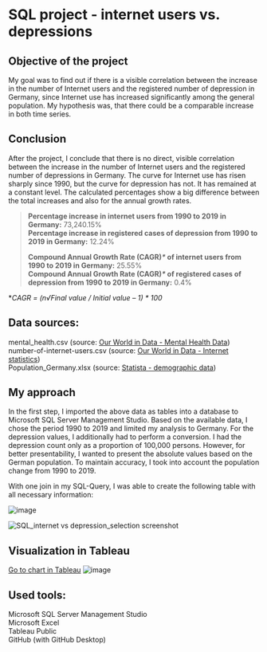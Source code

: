 # SQL project - internet users vs. depressions       

## Objective of the project

My goal was to find out if there is a visible correlation between the increase in the number of Internet users and the registered number of depression in Germany, since Internet use has increased significantly among the general population. My hypothesis was, 
that there could be a comparable increase in both time series.

## Conclusion

After the project, I conclude that there is no direct, visible correlation between the increase in the number of Internet users and the registered number of depressions in Germany. The curve for Internet use has risen sharply since 1990, but the curve for depression has not. It has remained at a constant level. The calculated percentages show a big difference between the total increases and also for the annual growth rates.

   >**Percentage increase in internet users from 1990 to 2019 in Germany:**                   73,240.15%    
   >**Percentage increase in registered cases of depression from 1990 to 2019 in Germany:**       12.24%     
   >
   >**Compound Annual Growth Rate (CAGR)_*_ of internet users from 1990 to 2019 in Germany:**                        25.55%      
   >**Compound Annual Growth Rate (CAGR)_*_ of registered cases of depression from 1990 to 2019 in Germany:**          0.4%

**CAGR = (n√Final value / Initial value – 1) * 100*

## Data sources:

mental_health.csv (source: [Our World in Data - Mental Health Data](https://ourworldindata.org/mental-health)) <br>
number-of-internet-users.csv (source: [Our World in Data - Internet statistics](https://ourworldindata.org/internet)) <br>
Population_Germany.xlsx (source: [Statista - demographic data](https://de.statista.com/statistik/daten/studie/2861/umfrage/entwicklung-der-gesamtbevoelkerung-deutschlands/))

## My approach

In the first step, I imported the above data as tables into a database to Microsoft SQL Server Management Studio. Based on the available data, I chose the period 1990 to 2019 
and limited my analysis to Germany. For the depression values, I additionally had to perform a conversion. I had the depression count only as a proportion of 100,000 persons. 
However, for better presentability, I wanted to present the absolute values based on the German population. To maintain accuracy, I took into account the population change from 1990 to 2019. 

With one join in my SQL-Query, I was able to create the following table with all necessary information:

![image](https://github.com/ingmarkroll79/SQL_project_internet_vs_depression/assets/146067161/0d800155-0816-4af1-a51d-fefe082171de)      

![SQL_internet vs  depression_selection screenshot](https://github.com/ingmarkroll79/SQL_project_internet_vs_depression/assets/146067161/fe8de0d8-ad1c-4889-98d7-ecb653e75395)

## Visualization in Tableau

[Go to chart in Tableau](https://public.tableau.com/views/Internetusersvs_depressionsinGermany1990-2019-areachart/Blatt2?:language=de-DE&:display_count=n&:origin=viz_share_link)
![image](https://github.com/ingmarkroll79/SQL_project_internet_vs_depression/assets/146067161/aed7d1b0-afb2-4d5d-a170-61e303174a87)

## Used tools:

Microsoft SQL Server Management Studio    
Microsoft Excel    
Tableau Public    
GitHub (with GitHub Desktop)    


   
